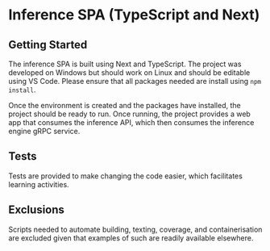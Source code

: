 # Inference SPA (TypeScript and Next)

## Getting Started

The inference SPA is built using Next and TypeScript. The project was developed on Windows but should work on Linux and should be editable using VS Code. Please ensure that all packages needed are install using `npm install`.

Once the environment is created and the packages have installed, the project should be ready to run. Once running, the project provides a web app that consumes the inference API, which then consumes the inference engine gRPC service.

## Tests

Tests are provided to make changing the code easier, which facilitates learning activities.

## Exclusions

Scripts needed to automate building, texting, coverage, and containerisation are excluded given that examples of such are readily available elsewhere.
